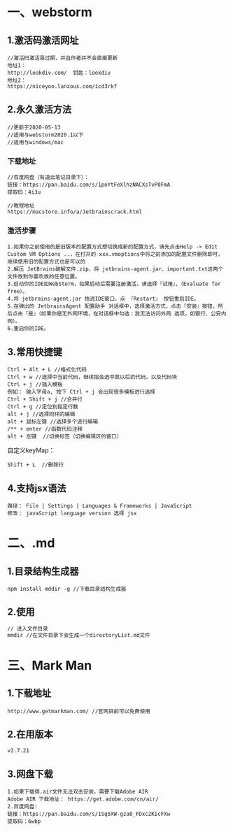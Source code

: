 # 一、webstorm

## 1.激活码激活网址

```
//激活码激活易过期，并且作者并不会直接更新
地址1：
http://lookdiv.com/  钥匙：lookdiv
地址2：
https://niceyoo.lanzous.com/icd3rkf
```



## 2.永久激活方法

```
//更新于2020-05-13
//适用与webstorm2020.1以下
//适用与windows/mac
```

### 下载地址

```
//百度网盘（有道云笔记目录下）：
链接：https://pan.baidu.com/s/1pnYtFeXlhzNACXsTvP0FmA 
提取码：4i3u

//教程地址
https://macstore.info/a/Jetbrainscrack.html
```

### 激活步骤

```
1.如果你之前使用的是旧版本的配置方式想切换成新的配置方式，请先点击Help -> Edit Custom VM Options ..，在打开的 xxx.vmoptions中将之前添加的配置文件删除即可，继续使用旧的配置方式也是可以的
2.解压 JetBrains破解文件.zip，将 jetbrains-agent.jar、important.txt这两个文件放到你喜欢放的任意位置。
3.启动你的IDE如WebStorm，如果启动后需要注册激活，请选择『试用』，（Evaluate for free）。
4.将 jetbrains-agent.jar 拖进IDE窗口，点 『Restart』 按钮重启IDE。
5.在弹出的 JetbrainsAgent 配置助手 对话框中，选择激活方式，点击『安装』按钮，然后点击『是』（如果你是无外网环境，在对话框中勾选：我无法访问外网 选项，如银行、公安内网）。
6.重启你的IDE。
```

## 3.常用快捷键

```
Ctrl + Alt + L //格式化代码
Ctrl + w //选择中当前代码，继续按会选中其以后的代码，以及代码块
Ctrl + j //插入模板
例如： 输入字母a, 按下 Ctrl + j 会出现很多模板进行选择
Ctrl + Shift + j //合并行
Ctrl + g //定位到指定行数
alt + j //选择同样的编辑
alt + 鼠标左键 //选择多个进行编辑
/** + enter //函数代码注释
alt + 左键  //切换标签（切换编辑区的窗口）
```

自定义keyMap：

```
Shift + L  //删除行
```

## 4.支持jsx语法

```
路径： File | Settings | Languages & Frameworks | JavaScript 
修改： javaScript language version 选择 jsx
```

# 二、.md

## 1.目录结构生成器

```
npm install mddir -g //下载目录结构生成器
```

## 2.使用

```bash
// 进入文件目录 
mmdir //在文件目录下会生成一个directoryList.md文件
```

# 三、Mark Man

## 1.下载地址

```
http://www.getmarkman.com/ //官网目前可以免费使用
```

## 2.在用版本

```
v2.7.21
```

## 3.网盘下载

```
1.如果下载得.air文件无法双击安装，需要下载Adobe AIR
Adobe AIR 下载地址： https://get.adobe.com/cn/air/
2.百度网盘:
链接：https://pan.baidu.com/s/1Sq5XW-gza8_FDxc2KicFXw 
提取码：6wbp
```

